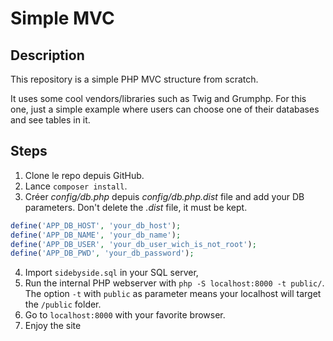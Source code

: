 # Simple MVC

## Description

This repository is a simple PHP MVC structure from scratch.

It uses some cool vendors/libraries such as Twig and Grumphp.
For this one, just a simple example where users can choose one of their databases and see tables in it.


## Steps

1. Clone le repo depuis GitHub.
2. Lance `composer install`.
3. Créer *config/db.php* depuis *config/db.php.dist* file and add your DB parameters. Don't delete the *.dist* file, it must be kept.
```php
define('APP_DB_HOST', 'your_db_host');
define('APP_DB_NAME', 'your_db_name');
define('APP_DB_USER', 'your_db_user_wich_is_not_root');
define('APP_DB_PWD', 'your_db_password');
```
4. Import `sidebyside.sql` in your SQL server,
5. Run the internal PHP webserver with `php -S localhost:8000 -t public/`. The option `-t` with `public` as parameter means your localhost will target the `/public` folder.
6. Go to `localhost:8000` with your favorite browser.
7. Enjoy the site
